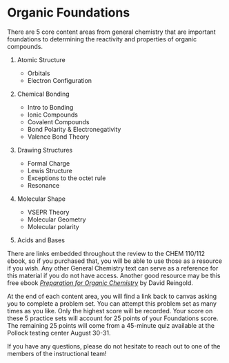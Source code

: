 # Organic Foundations


There are 5 core content areas from general chemistry that are important foundations to determining the reactivity and properties of organic compounds.

1) Atomic Structure
    - Orbitals
    - Electron Configuration
    
    
2) Chemical Bonding
    - Intro to Bonding
    - Ionic Compounds
    - Covalent Compounds
    - Bond Polarity & Electronegativity
    - Valence Bond Theory
    
    
3) Drawing Structures
    - Formal Charge
    - Lewis Structure
    - Exceptions to the octet rule
    - Resonance
    
    
4) Molecular Shape
    - VSEPR Theory
    - Molecular Geometry
    - Molecular polarity

5) Acids and Bases

There are links embedded throughout the review to the CHEM 110/112 ebook, so if you purchased that, you will be able to use those as a resource if you wish.  Any other General Chemistry text can serve as a reference for this material if you do not have access.  Another good resource may be this free ebook _[Preparation for Organic Chemistry](https://bit.ly/prepbook)_ by David Reingold.
  
At the end of each content area, you will find a link back to canvas asking you to complete a problem set.  You can attempt this problem set as many times as you like.  Only the highest score will be recorded.  Your score on these 5 practice sets will account for 25 points of your Foundations score.  The remaining 25 points will come from a 45-minute quiz available at the Pollock testing center August 30-31.

If you have any questions, please do not hesitate to reach out to one of the members of the instructional team! 